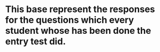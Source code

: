 # This base represent the responses for the questions which every student whose has been done the entry test did.
